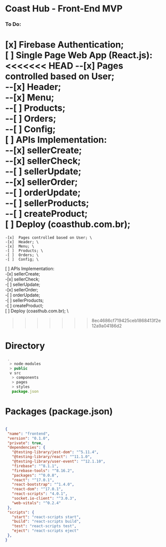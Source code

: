 # Coast Hub - Front-End MVP

### To Do:

[x] Firebase Authentication; \
[ ] Single Page Web App (React.js): \
<<<<<<< HEAD
    --[x]  Pages controlled based on User; \
    --[x]  Header; \
    --[x]  Menu; \
    --[ ]  Products; \
    --[ ]  Orders; \
    --[ ]  Config; \
[ ] APIs Implementation: \
    --[x] sellerCreate; \
    --[x] sellerCheck; \
    --[ ] sellerUpdate; \
    --[x] sellerOrder; \
    --[ ] orderUpdate; \
    --[ ] sellerProducts; \
    --[ ] createProduct; \
[ ] Deploy (coasthub.com.br); 
=======
    -[x]  Pages controlled based on User; \
    -[x]  Header; \
    -[x]  Menu; \
    -[ ]  Products; \
    -[ ]  Orders; \
    -[ ]  Config; \
[ ] APIs Implementation: \
    -[x] sellerCreate; \
    -[x] sellerCheck; \
    -[ ] sellerUpdate; \
    -[x] sellerOrder; \
    -[ ] orderUpdate; \
    -[ ] sellerProducts; \
    -[ ] createProduct; \
[ ] Deploy (coasthub.com.br); \
>>>>>>> 8ec4686cf719425ceb1868413f2e12a9a04186d2

# Directory

```js
 . 
  > node-modules
  > public
  v src
   > components
   > pages
   > styles
   package.json
 ```
 
 # Packages (package.json)

 ```json

{
  "name": "frontend",
  "version": "0.1.0",
  "private": true,
  "dependencies": {
    "@testing-library/jest-dom": "^5.11.4",
    "@testing-library/react": "^11.1.0",
    "@testing-library/user-event": "^12.1.10",
    "firebase": "^8.1.1",
    "firebase-tools": "^8.16.2",
    "packages": "^0.0.8",
    "react": "^17.0.1",
    "react-bootstrap": "^1.4.0",
    "react-dom": "^17.0.1",
    "react-scripts": "4.0.1",
    "socket.io-client": "^3.0.3",
    "web-vitals": "^0.2.4"
  },
  "scripts": {
    "start": "react-scripts start",
    "build": "react-scripts build",
    "test": "react-scripts test",
    "eject": "react-scripts eject"
  },
}

```
